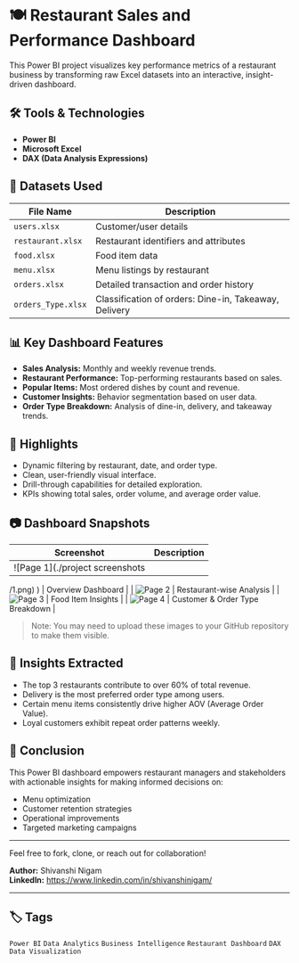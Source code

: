 # 🍽️ Restaurant Sales and Performance Dashboard

This Power BI project visualizes key performance metrics of a restaurant business by transforming raw Excel datasets into an interactive, insight-driven dashboard.

## 🛠 Tools & Technologies
- **Power BI**
- **Microsoft Excel**
- **DAX (Data Analysis Expressions)**

## 📁 Datasets Used

| File Name         | Description                                           |
|------------------|-------------------------------------------------------|
| `users.xlsx`      | Customer/user details                                 |
| `restaurant.xlsx` | Restaurant identifiers and attributes                 |
| `food.xlsx`       | Food item data                                        |
| `menu.xlsx`       | Menu listings by restaurant                           |
| `orders.xlsx`     | Detailed transaction and order history                |
| `orders_Type.xlsx`| Classification of orders: Dine-in, Takeaway, Delivery |

## 📊 Key Dashboard Features
- **Sales Analysis:** Monthly and weekly revenue trends.
- **Restaurant Performance:** Top-performing restaurants based on sales.
- **Popular Items:** Most ordered dishes by count and revenue.
- **Customer Insights:** Behavior segmentation based on user data.
- **Order Type Breakdown:** Analysis of dine-in, delivery, and takeaway trends.

## 🌟 Highlights
- Dynamic filtering by restaurant, date, and order type.
- Clean, user-friendly visual interface.
- Drill-through capabilities for detailed exploration.
- KPIs showing total sales, order volume, and average order value.

## 📷 Dashboard Snapshots

| Screenshot | Description            |
|-----------|------------------------|
| ![Page 1](./project screenshots
/1.png)
) | Overview Dashboard |
| ![Page 2](./2.png) | Restaurant-wise Analysis |
| ![Page 3](./3.png) | Food Item Insights |
| ![Page 4](./4.png) | Customer & Order Type Breakdown |

> Note: You may need to upload these images to your GitHub repository to make them visible.

## 📌 Insights Extracted
- The top 3 restaurants contribute to over 60% of total revenue.
- Delivery is the most preferred order type among users.
- Certain menu items consistently drive higher AOV (Average Order Value).
- Loyal customers exhibit repeat order patterns weekly.

## 🚀 Conclusion
This Power BI dashboard empowers restaurant managers and stakeholders with actionable insights for making informed decisions on:
- Menu optimization
- Customer retention strategies
- Operational improvements
- Targeted marketing campaigns

---

Feel free to fork, clone, or reach out for collaboration!

**Author:** Shivanshi Nigam  
**LinkedIn:** https://www.linkedin.com/in/shivanshinigam/

---

## 🏷️ Tags

`Power BI` `Data Analytics` `Business Intelligence` `Restaurant Dashboard` `DAX` `Data Visualization`
